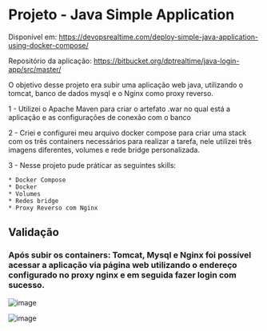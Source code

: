 # Projeto - Java Simple Application
Disponível em: https://devopsrealtime.com/deploy-simple-java-application-using-docker-compose/

Repositório da aplicação: https://bitbucket.org/dptrealtime/java-login-app/src/master/

O objetivo desse projeto era subir uma aplicação web java, utilizando o tomcat, banco de dados mysql e o Nginx como proxy reverso.

1 - Utilizei o Apache Maven para criar o artefato .war no qual está a aplicação e as configurações de conexão com o banco

2 - Criei e configurei meu arquivo docker compose para criar uma stack com os três containers necessários para realizar a tarefa, nele utilizei três imagens diferentes, volumes e rede bridge personalizada.

3 - Nesse projeto pude práticar as seguintes skills:

    * Docker Compose
    * Docker 
    * Volumes
    * Redes bridge
    * Proxy Reverso com Nginx
    
## Validação

### Após subir os containers: Tomcat, Mysql e Nginx foi possível acessar a aplicação via página web utilizando o endereço configurado no proxy nginx e em seguida fazer login com sucesso.

![image](https://github.com/ySodre/Docker_JavaWeb/assets/89286829/558564c5-6e28-45c2-9619-b36de9815d5d)

![image](https://github.com/ySodre/Docker_JavaWeb/assets/89286829/12e55fa2-911f-4597-8972-02d91ee25f64)

